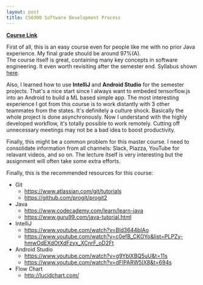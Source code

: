 ```yaml
---
layout: post
title: CS6300 Software Development Process
---
```


[**Course Link**](http://www.omscs.gatech.edu/cs-6300-software-development-process)

First of all, this is an easy course even for people like me with no prior Java experience. My final grade should be around 97%(A). \
The course itself is great, containing many key concepts in software engineering. It even worth revisiting after the semester end. Syllabus shown [here](https://docs.google.com/document/d/1P4CU0LK-qoNywol7zeAp8WulaDf33IAAR05nI9bteeo/edit).

Also, I learned how to use **IntelliJ** and **Android Studio** for the semester projects. That's a nice start since I always want to embeded tensorflow.js into an Android to build a ML based simple app. The most interesting experience I got from this course is to work distantly with 3 other teammates from the states. It's definitely a culture shock. Basically the whole project is done asynchronously. Now I understand with the highly developed workflow, it's totally possible to work remotely. Cutting off unnecessary meetings may not be a bad idea to boost productivity.

Finally, this might be a common problem for this master course. I need to consolidate information from all channels: Slack, Piazza, YouTube for relavant videos, and so on. The lecture itself is very interesting but the assignment will often take some extra efforts.

Finally, this is the recommended resources for this course:
- Git
	- https://www.atlassian.com/git/tutorials
	- https://github.com/progit/progit2
- Java
	- https://www.codecademy.com/learn/learn-java
	- https://www.guru99.com/java-tutorial.html
- IntelliJ
	- https://www.youtube.com/watch?v=Bld3644bIAo
	- https://www.youtube.com/watch?v=c0efB_CKOYo&list=PLPZy-hmwOdEXdOtXdFzyx_XCnrF_oD2Ft
- Android Studio
	- https://www.youtube.com/watch?v=g9YblXBQ5uU&t=11s
	- https://www.youtube.com/watch?v=dFlPARW5IX8&t=694s
- Flow Chart
	- http://lucidchart.com/

